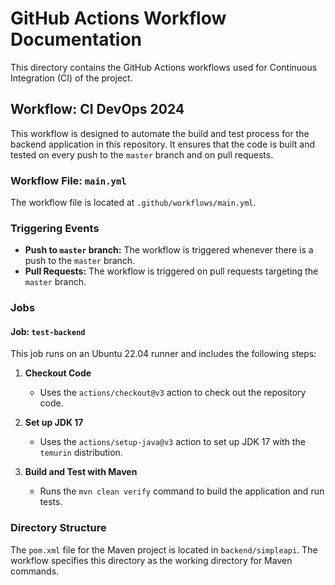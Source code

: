 # GitHub Actions Workflow Documentation

This directory contains the GitHub Actions workflows used for Continuous Integration (CI) of the project.

## Workflow: CI DevOps 2024

This workflow is designed to automate the build and test process for the backend application in this repository. It ensures that the code is built and tested on every push to the `master` branch and on pull requests.

### Workflow File: `main.yml`

The workflow file is located at `.github/workflows/main.yml`.

### Triggering Events

- **Push to `master` branch:** The workflow is triggered whenever there is a push to the `master` branch.
- **Pull Requests:** The workflow is triggered on pull requests targeting the `master` branch.

### Jobs

#### Job: `test-backend`

This job runs on an Ubuntu 22.04 runner and includes the following steps:

1. **Checkout Code**
    - Uses the `actions/checkout@v3` action to check out the repository code.

2. **Set up JDK 17**
    - Uses the `actions/setup-java@v3` action to set up JDK 17 with the `temurin` distribution.

3. **Build and Test with Maven**
    - Runs the `mvn clean verify` command to build the application and run tests.

### Directory Structure

The `pom.xml` file for the Maven project is located in `backend/simpleapi`. The workflow specifies this directory as the working directory for Maven commands.